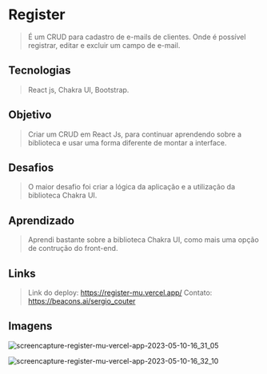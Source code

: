 
# Register

> É um CRUD para cadastro de e-mails de clientes. Onde é possível registrar, editar e excluir um campo de e-mail.

## Tecnologias
> React js, Chakra UI, Bootstrap.

## Objetivo
> Criar um CRUD em React Js, para continuar aprendendo sobre a biblioteca e usar uma forma diferente de montar a interface.

## Desafios
> O maior desafio foi criar a lógica da aplicação e a utilização da biblioteca Chakra UI.

## Aprendizado
> Aprendi bastante sobre a biblioteca Chakra UI, como mais uma opção de contrução do front-end.

## Links
> Link do deploy: https://register-mu.vercel.app/
> Contato: https://beacons.ai/sergio_couter

## Imagens

![screencapture-register-mu-vercel-app-2023-05-10-16_31_05](https://github.com/sergiocouter/register/assets/78119200/11b352bb-63ce-447f-9b65-b660933638b2)

![screencapture-register-mu-vercel-app-2023-05-10-16_32_10](https://github.com/sergiocouter/register/assets/78119200/102e5a74-7b86-441f-9c90-7567df39f960)

